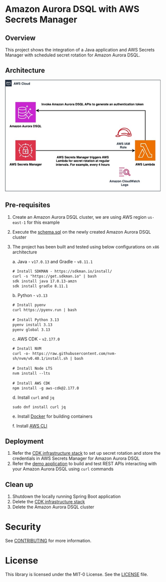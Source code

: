 # Amazon Aurora DSQL with AWS Secrets Manager

## Overview

This project shows the integration of a Java application and AWS Secrets Manager with scheduled secret rotation for
Amazon Aurora DSQL.

## Architecture

![Architecture](./architecture.jpg)

## Pre-requisites

1. Create an Amazon Aurora DSQL cluster, we are using AWS region `us-east-1` for this example
2. Execute the [schema.sql](demo-app/schema.sql) on the newly created Amazon Aurora DSQL cluster
3. The project has been built and tested using below configurations on `x86` architecture

   a. Java - `v17.0.13` and Gradle - `v8.11.1`

    ```shell
    # Install SDKMAN - https://sdkman.io/install/
    curl -s "https://get.sdkman.io" | bash
    sdk install java 17.0.13-amzn
    sdk install gradle 8.11.1
    ```
   b. Python - `v3.13`

    ```shell
    # Install pyenv
    curl https://pyenv.run | bash

    # Install Python 3.13
    pyenv install 3.13
    pyenv global 3.13
    ```

   c. AWS CDK - `v2.177.0`
    ```shell
    # Install NVM
    curl -o- https://raw.githubusercontent.com/nvm-sh/nvm/v0.40.1/install.sh | bash

    # Install Node LTS
    nvm install --lts

    # Install AWS CDK
    npm install -g aws-cdk@2.177.0
    ```

   d. Install `curl` and `jq`
    ```shell
    sudo dnf install curl jq
    ```

   e. Install [Docker](https://docs.docker.com/get-started/get-docker/) for building containers
  
   f. Install [AWS CLI](https://docs.aws.amazon.com/cli/latest/userguide/getting-started-install.html)

## Deployment

1. Refer the [CDK infrastructure stack](infrastructure/README.md) to set up secret rotation and store the credentials in AWS Secrets Manager for Amazon Aurora DSQL
2. Refer the [demo application](demo-app/README.md) to build and test REST APIs interacting with your Amazon Aurora DSQL using `curl` commands

## Clean up

1. Shutdown the locally running Spring Boot application
2. Delete the [CDK infrastructure stack](infrastructure/README.md)
3. Delete the Amazon Aurora DSQL cluster

# Security

See [CONTRIBUTING](./CONTRIBUTING.md#security-issue-notifications) for more information.

# License

This library is licensed under the MIT-0 License. See the [LICENSE](./LICENSE) file.